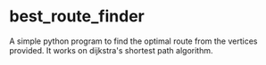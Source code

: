 # best_route_finder
A simple python program to find the optimal route from the vertices provided. It works on dijkstra's shortest path algorithm.
